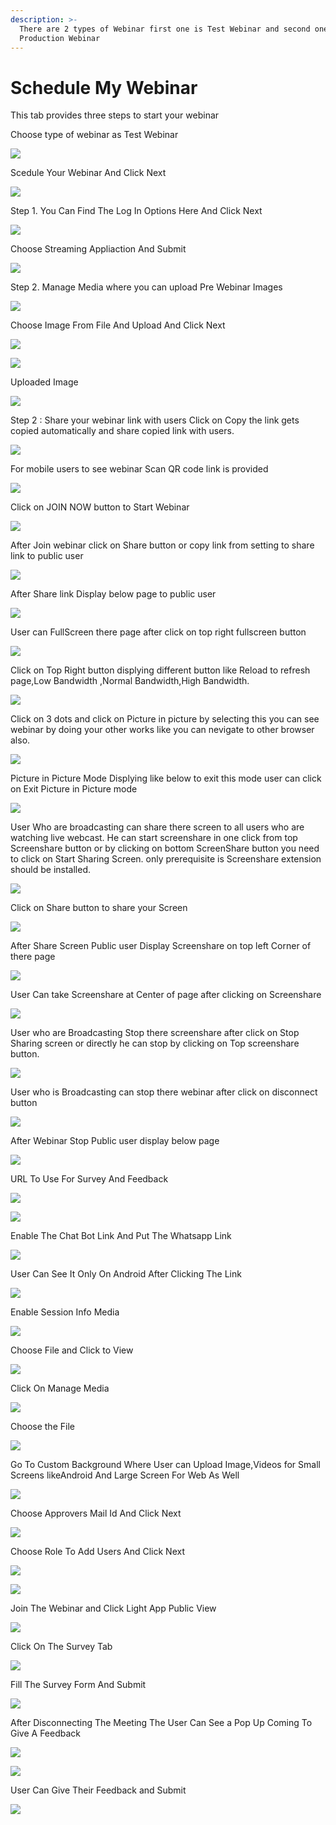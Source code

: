 ```yaml
---
description: >-
  There are 2 types of Webinar first one is Test Webinar and second one is
  Production Webinar
---
```


# Schedule My Webinar

This tab provides three steps to start your webinar

Choose type of webinar as Test Webinar

![](.gitbook/assets/image%20%2862%29.png)

Scedule Your Webinar And Click Next

![](.gitbook/assets/image%20%28291%29.png)

Step 1. You Can Find The Log In Options Here And Click Next

![](.gitbook/assets/image%20%28284%29.png)

Choose Streaming Appliaction And Submit

![](.gitbook/assets/image%20%28292%29.png)

Step 2. Manage Media where you can upload Pre Webinar Images

![](.gitbook/assets/image%20%28289%29.png)

Choose Image From File And Upload And Click Next

![](.gitbook/assets/image%20%28290%29.png)

![](.gitbook/assets/image%20%28285%29.png)

Uploaded Image

![](.gitbook/assets/image%20%28287%29.png)





Step 2 : Share your webinar link with users Click on Copy the link gets copied automatically and share copied link with users.

![](.gitbook/assets/image%20%2833%29%20%281%29.png)

For mobile users to see webinar Scan QR code link is provided

![](.gitbook/assets/image%20%28186%29.png)

Click on JOIN NOW button to Start Webinar

![](.gitbook/assets/image%20%2866%29.png)

After Join webinar click on Share button or copy link from setting to share link to public user

![](.gitbook/assets/image%20%28109%29.png)

After Share link Display below page to public user

![](.gitbook/assets/image%20%2865%29.png)

User can FullScreen there page after click on top right fullscreen button

![](.gitbook/assets/image%20%283%29%20%281%29.png)

  
Click on Top Right button displying different button like Reload to refresh page,Low Bandwidth ,Normal Bandwidth,High Bandwidth.

![](.gitbook/assets/image%20%28144%29.png)

Click on  3 dots and click on Picture in picture by selecting this you can see webinar by doing your other works like you can nevigate to other browser also.

![](.gitbook/assets/image%20%2876%29.png)

Picture in Picture Mode Displying like below to exit this mode user can click on Exit Picture in Picture mode

![](.gitbook/assets/image%20%28139%29.png)

User Who are broadcasting can share there screen to all users who are watching live webcast. He can start screenshare in one click from top Screenshare button or by clicking on bottom ScreenShare button you need to click on Start Sharing Screen. only prerequisite is Screenshare extension should be installed.

![](.gitbook/assets/image%20%28129%29%20%281%29.png)

Click on Share button to share your Screen

![](.gitbook/assets/image%20%2896%29.png)

After Share Screen Public user Display Screenshare on top left Corner of there page 

![](.gitbook/assets/image%20%2847%29%20%282%29.png)

User Can take Screenshare at Center of page after clicking on Screenshare 

![](.gitbook/assets/image%20%2874%29%20%281%29.png)

User who are Broadcasting Stop there screenshare after click on Stop Sharing screen or directly he can stop by clicking on Top screenshare button.

![](.gitbook/assets/image%20%282%29%20%281%29.png)

User who is Broadcasting can stop there webinar after click on disconnect button

![](.gitbook/assets/image%20%2841%29.png)

After Webinar Stop Public user display below page

![](.gitbook/assets/image%20%28250%29.png)

URL To Use For Survey And Feedback

![](.gitbook/assets/image%20%28278%29.png)

![](.gitbook/assets/image%20%28279%29.png)

Enable The Chat Bot Link And Put The Whatsapp Link

![](.gitbook/assets/image%20%28275%29.png)

User Can See It Only On Android After Clicking The Link

![](.gitbook/assets/image%20%28271%29.png)

Enable Session Info Media

![](.gitbook/assets/image%20%28276%29.png)

Choose File and Click to View

![](.gitbook/assets/image%20%28274%29.png)

Click On Manage Media

![](.gitbook/assets/image%20%28272%29.png)

Choose the File

![](.gitbook/assets/image%20%28273%29.png)

Go To Custom Background Where User can Upload Image,Videos for Small Screens likeAndroid And Large Screen For Web As Well

![](.gitbook/assets/image%20%28277%29.png)

Choose Approvers Mail Id And Click Next

![](.gitbook/assets/image%20%28264%29.png)

Choose Role To Add Users And Click Next

![](.gitbook/assets/image%20%28262%29.png)

![](.gitbook/assets/image%20%28242%29.png)

Join The Webinar and Click Light App Public View

![](.gitbook/assets/image%20%28265%29.png)

Click On The Survey Tab

![](.gitbook/assets/image%20%28258%29.png)

Fill The Survey Form And Submit

![](.gitbook/assets/image%20%28260%29.png)

After Disconnecting The Meeting The User Can See a Pop Up Coming To Give A Feedback

![](.gitbook/assets/image%20%28252%29.png)

![](.gitbook/assets/image%20%28225%29.png)



User Can Give Their Feedback and Submit

![](.gitbook/assets/image%20%28236%29.png)













